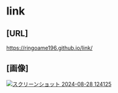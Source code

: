 # link

## [URL]
https://ringoame196.github.io/link/

## [画像]

[![スクリーンショット 2024-08-28 124125](https://github.com/user-attachments/assets/9ff85b73-031c-4576-b4c4-4d3196c5db4f)](https://ringoame196.github.io/link/)
